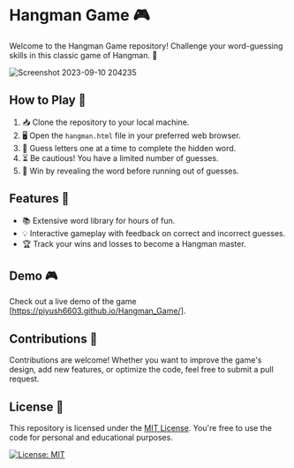 # Hangman Game 🎮

Welcome to the Hangman Game repository! Challenge your word-guessing skills in this classic game of Hangman. 🚀

![Screenshot 2023-09-10 204235](https://github.com/Piyush6603/Hangman_Game/assets/101010704/12cd8225-751d-47e7-a3f5-a4cb196296ce)


## How to Play 📝

1. 📥 Clone the repository to your local machine.
2. 🖥️ Open the `hangman.html` file in your preferred web browser.
3. 🧩 Guess letters one at a time to complete the hidden word.
4. ⏳ Be cautious! You have a limited number of guesses.
5. 🎉 Win by revealing the word before running out of guesses.

## Features 🌟

- 📚 Extensive word library for hours of fun.
- 💡 Interactive gameplay with feedback on correct and incorrect guesses.
- 🏆 Track your wins and losses to become a Hangman master.

## Demo 🎮

Check out a live demo of the game [https://piyush6603.github.io/Hangman_Game/].

## Contributions 🤝

Contributions are welcome! Whether you want to improve the game's design, add new features, or optimize the code, feel free to submit a pull request.

## License 📜

This repository is licensed under the [MIT License](LICENSE). You're free to use the code for personal and educational purposes.

[![License: MIT](https://img.shields.io/badge/License-MIT-yellow.svg)](https://opensource.org/licenses/MIT)
